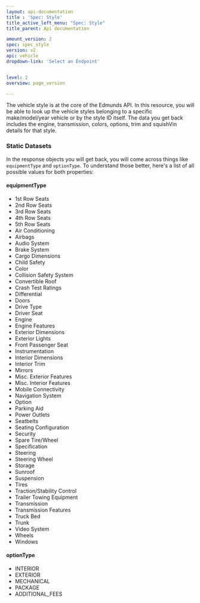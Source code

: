 ```yaml
---
layout: api-documentation
title : 'Spec: Style'
title_active_left_menu: "Spec: Style"
title_parent: Api documentation

amount_version: 2
spec: spec_style
version: v2
api: vehicle
dropdown-link: 'Select an Endpoint'


level: 2
overview: page_version

---
```


The vehicle style is at the core of the Edmunds API. In this resource, you will be able to look up the vehicle styles belonging to a specific make/model/year vehicle or by the style ID itself. The data you get back includes the engine, transmission, colors, options, trim and squishVin details for that style.

### Static Datasets

In the response objects you will get back, you will come across things like <code>equipmentType</code> and <code>optionType</code>. To understand those better, here's a list of all possible values for both properties:

#### equipmentType

* 1st Row Seats
* 2nd Row Seats
* 3rd Row Seats
* 4th Row Seats
* 5th Row Seats
* Air Conditioning
* Airbags
* Audio System
* Brake System
* Cargo Dimensions
* Child Safety
* Color
* Collision Safety System
* Convertible Roof
* Crash Test Ratings
* Differential
* Doors
* Drive Type
* Driver Seat
* Engine
* Engine Features
* Exterior Dimensions
* Exterior Lights
* Front Passenger Seat
* Instrumentation
* Interior Dimensions
* Interior Trim
* Mirrors
* Misc. Exterior Features
* Misc. Interior Features
* Mobile Connectivity
* Navigation System
* Option
* Parking Aid
* Power Outlets
* Seatbelts
* Seating Configuration
* Security
* Spare Tire/Wheel
* Specification
* Steering
* Steering Wheel
* Storage
* Sunroof
* Suspension
* Tires
* Traction/Stability Control
* Trailer Towing Equipment
* Transmission
* Transmission Features
* Truck Bed
* Trunk
* Video System
* Wheels
* Windows

#### optionType

* INTERIOR
* EXTERIOR
* MECHANICAL
* PACKAGE
* ADDITIONAL_FEES